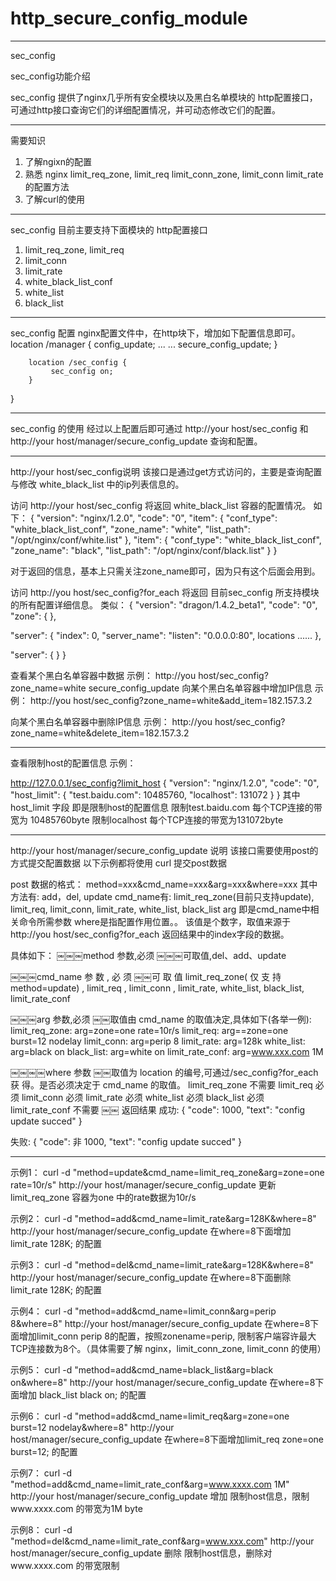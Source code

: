 http_secure_config_module
=========================
--------------------------------------------------------------
sec_config

sec_config功能介绍

sec_config 提供了nginx几乎所有安全模块以及黑白名单模块的 http配置接口，
可通过http接口查询它们的详细配置情况，并可动态修改它们的配置。

-----------------------------------------------------------------

需要知识
1. 了解ngixn的配置
2. 熟悉 nginx
limit_req_zone, limit_req
limit_conn_zone, limit_conn
limit_rate 的配置方法
3. 了解curl的使用

-----------------------------------------------------------------------------------

sec_config 目前主要支持下面模块的  http配置接口
1. limit_req_zone, limit_req
2. limit_conn
3. limit_rate
4. white_black_list_conf 
5. white_list 
6. black_list

-----------------------------------------------------------------------------------

sec_config 配置
nginx配置文件中，在http块下，增加如下配置信息即可。
  location /manager {
             config_update;
	     ...
	     ...
             secure_config_update;
        }

        location /sec_config {
             sec_config on;
        }
}

-------------------------------------------------------------------------------------

sec_config 的使用
经过以上配置后即可通过 http://your host/sec_config 
和 http://your host/manager/secure_config_update 查询和配置。

--------------------------------------------------------------------------------------

http://your host/sec_config说明
该接口是通过get方式访问的，主要是查询配置与修改  white_black_list 中的ip列表信息的。

访问 http://your host/sec_config  将返回 white_black_list 容器的配置情况。
如下：
{
	"version":	"nginx/1.2.0",
	"code":	"0",
	"item":	{
		"conf_type":	"white_black_list_conf",
		"zone_name":	"white",
		"list_path":	"/opt/nginx/conf/white.list"
	},
	"item":	{
		"conf_type":	"white_black_list_conf",
		"zone_name":	"black",
		"list_path":	"/opt/nginx/conf/black.list"
	}
}

对于返回的信息，基本上只需关注zone_name即可，因为只有这个后面会用到。

访问 http://you host/sec_config?for_each  将返回 目前sec_config 所支持模块的所有配置详细信息。
类似：
{
  "version": "dragon/1.4.2_beta1", "code": "0",
  "zone": 
  {
  },

  "server": 
  { 
    "index": 0,
    "server_name":
    "listen": "0.0.0.0:80", locations
    ......
  },

  "server": 
  {
  } 
}


查看某个黑白名单容器中数据
示例：
http://you host/sec_config?zone_name=white
secure_config_update
向某个黑白名单容器中增加IP信息
示例：
http://you host/sec_config?zone_name=white&add_item=182.157.3.2

向某个黑白名单容器中删除IP信息
示例：
http://you host/sec_config?zone_name=white&delete_item=182.157.3.2

-----------------------------------------------------------------------------------

查看限制host的配置信息
示例：

http://127.0.0.1/sec_config?limit_host
{
	"version":	"nginx/1.2.0",
	"code":	"0",
	"host_limit":	{
		"test.baidu.com":	10485760,
		"localhost":	131072
	}
}
其中host_limit 字段 即是限制host的配置信息
限制test.baidu.com  每个TCP连接的带宽为 10485760byte
限制localhost 每个TCP连接的带宽为131072byte

-------------------------------------------------------------------------------------

http://your host/manager/secure_config_update 说明
该接口需要使用post的方式提交配置数据
以下示例都将使用 curl 提交post数据

post 数据的格式：
method=xxx&cmd_name=xxx&arg=xxx&where=xxx
其中方法有: add，del, update
cmd_name有:
limit_req_zone(目前只支持update), limit_req, limit_conn, limit_rate, white_list, black_list
arg 即是cmd_name中相关命令所需参数
where是指配置作用位置。。 
该值是个数字，取值来源于http://you host/sec_config?for_each 返回结果中的index字段的数据。

具体如下：
￼￼￼method 参数,必须
  ￼￼￼可取值,del、add、update

￼￼￼cmd_name 参 数 , 必 须
  ￼￼可 取 值 
    limit_req_zone( 仅 支 持 method=update) , 
    limit_req , 
    limit_conn , 
    limit_rate,
    white_list,
    black_list, 
    limit_rate_conf

￼￼￼arg 参数,必须
  ￼￼取值由 cmd_name 的取值决定,具体如下(各举一例):
    limit_req_zone: arg=zone=one rate=10r/s
    limit_req: arg==zone=one burst=12 nodelay
    limit_conn: arg=perip 8
    limit_rate: arg=128k
    white_list: arg=black on
    black_list: arg=white on
    limit_rate_conf: arg=www.xxx.com 1M

￼￼￼￼where 参数
  ￼￼取值为 location 的编号,可通过/sec_config?for_each 获 得。是否必须决定于 cmd_name 的取值。
    limit_req_zone 不需要
    limit_req 必须
    limit_conn 必须 
    limit_rate 必须 
    white_list 必须 
    black_list 必须 
    limit_rate_conf 不需要
￼￼
返回结果
成功:
   {
      "code": 1000,
      "text": "config update succed" 
   }  

失败:
   {
     "code": 非 1000,
     "text": "config update succed" 
   }

------------------------------------------------------------

示例1：
curl -d "method=update&cmd_name=limit_req_zone&arg=zone=one rate=10r/s" http://your host/manager/secure_config_update
更新limit_req_zone 容器为one  中的rate数据为10r/s

示例2：
curl -d "method=add&cmd_name=limit_rate&arg=128K&where=8" http://your host/manager/secure_config_update
在where=8下面增加 limit_rate 128K; 的配置

示例3：
curl -d "method=del&cmd_name=limit_rate&arg=128K&where=8" http://your host/manager/secure_config_update
在where=8下面删除 limit_rate 128K; 的配置

示例4：
curl -d "method=add&cmd_name=limit_conn&arg=perip 8&where=8" http://your host/manager/secure_config_update
在where=8下面增加limit_conn perip 8的配置，按照zonename=perip, 限制客户端容许最大TCP连接数为8个。（具体需要了解 nginx，limit_conn_zone, limit_conn 的使用）

示例5：
curl -d "method=add&cmd_name=black_list&arg=black on&where=8" http://your host/manager/secure_config_update
在where=8下面增加 black_list black on; 的配置

示例6：
curl -d "method=add&cmd_name=limit_req&arg=zone=one burst=12 nodelay&where=8" http://your host/manager/secure_config_update
在where=8下面增加limit_req zone=one burst=12; 的配置

示例7：
curl -d "method=add&cmd_name=limit_rate_conf&arg=www.xxxx.com 1M" http://your host/manager/secure_config_update
增加 限制host信息，限制www.xxxx.com 的带宽为1M byte

示例8：
curl -d "method=del&cmd_name=limit_rate_conf&arg=www.xxx.com" http://your host/manager/secure_config_update
删除 限制host信息，删除对www.xxxx.com 的带宽限制

